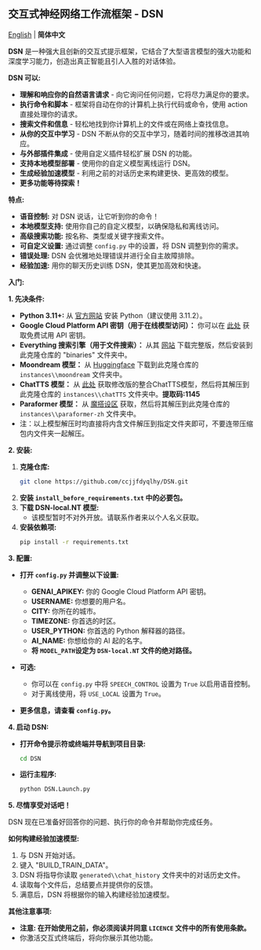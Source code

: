 ## 交互式神经网络工作流框架 - DSN 

[English](https://github.com/ccjjfdyqlhy/DSN-pre/) | **简体中文**  

**DSN** 是一种强大且创新的交互式提示框架，它结合了大型语言模型的强大功能和深度学习能力，创造出真正智能且引人入胜的对话体验。

**DSN 可以:**

* **理解和响应你的自然语言请求** - 向它询问任何问题，它将尽力满足你的要求。
* **执行命令和脚本** - 框架将自动在你的计算机上执行代码或命令，使用 action 直接处理你的请求。
* **搜索文件和信息** - 轻松地找到你计算机上的文件或在网络上查找信息。
* **从你的交互中学习** - DSN 不断从你的交互中学习，随着时间的推移改进其响应。
* **与外部插件集成** - 使用自定义插件轻松扩展 DSN 的功能。
* **支持本地模型部署** - 使用你的自定义模型离线运行 DSN。
* **生成经验加速模型** - 利用之前的对话历史来构建更快、更高效的模型。
* **更多功能等待探索！**

**特点:**  
* **语音控制:** 对 DSN 说话，让它听到你的命令！
* **本地模型支持:** 使用你自己的自定义模型，以确保隐私和离线访问。
* **高级搜索功能:** 按名称、类型或关键字搜索文件。
* **可自定义设置:** 通过调整 `config.py` 中的设置，将 DSN 调整到你的需求。
* **错误处理:** DSN 会优雅地处理错误并进行全自主故障排除。
* **经验加速:** 用你的聊天历史训练 DSN，使其更加高效和快速。

**入门:**  

**1. 先决条件:**  
* **Python 3.11+:** 从 [官方网站](https://www.python.org/) 安装 Python（建议使用 3.11.2）。
* **Google Cloud Platform API 密钥（用于在线模型访问）：** 你可以在 [此处](https://aistudio.google.com/app/apikey) 获取免费试用 API 密钥。
* **Everything 搜索引擎（用于文件搜索）：** 从其 [网站](https://www.voidtools.com/downloads) 下载完整版，然后安装到此克隆仓库的 "binaries" 文件夹中。
* **Moondream 模型：** 从 [Huggingface](https://huggingface.co/vikhyatk/moondream2) 下载到此克隆仓库的 `instances\\moondream` 文件夹中。
* **ChatTTS 模型：** 从 [此处](https://www.123pan.com/s/oZO9jv-g46N.html) 获取修改版的整合ChatTTS模型，然后将其解压到此克隆仓库的 `instances\\chatTTS` 文件夹中。**提取码:1145**
* **Paraformer 模型：** 从 [魔搭设区](https://www.modelscope.cn/models/iic/speech_paraformer-large-vad-punc_asr_nat-zh-cn-16k-common-vocab8404-pytorch/summary) 获取，然后将其解压到此克隆仓库的 `instances\\paraformer-zh` 文件夹中。
* 注：以上模型解压时均直接将内含文件解压到指定文件夹即可，不要连带压缩包内文件夹一起解压。

**2. 安装:**

1. **克隆仓库:** 
   ```bash
   git clone https://github.com/ccjjfdyqlhy/DSN.git
   ```
2. **安装 `install_before_requirements.txt` 中的必要包。**
3. **下载 DSN-local.NT 模型:**
   * 该模型暂时不对外开放。请联系作者来以个人名义获取。
4. **安装依赖项:**
   ```bash
   pip install -r requirements.txt
   ```

**3. 配置:**

* **打开 `config.py` 并调整以下设置:**
    * **GENAI_APIKEY:** 你的 Google Cloud Platform API 密钥。
    * **USERNAME:** 你想要的用户名。
    * **CITY:** 你所在的城市。
    * **TIMEZONE:** 你首选的时区。
    * **USER_PYTHON:** 你首选的 Python 解释器的路径。
    * **AI_NAME:** 你想给你的 AI 起的名字。
    * **将 `MODEL_PATH`设定为 `DSN-local.NT` 文件的绝对路径。**
* **可选:** 
    *  你可以在 `config.py` 中将 `SPEECH_CONTROL` 设置为 `True` 以启用语音控制。
    *  对于离线使用，将 `USE_LOCAL` 设置为 `True`。

* **更多信息，请查看 `config.py`。**

**4. 启动 DSN:**

* **打开命令提示符或终端并导航到项目目录:** 
   ```bash
   cd DSN
   ```
* **运行主程序:**
   ```bash
   python DSN.Launch.py
   ```

**5. 尽情享受对话吧！**

DSN 现在已准备好回答你的问题、执行你的命令并帮助你完成任务。

**如何构建经验加速模型:**

1. 与 DSN 开始对话。
2. 键入 "BUILD_TRAIN_DATA"。
3. DSN 将指导你读取 `generated\\chat_history` 文件夹中的对话历史文件。
4. 读取每个文件后，总结要点并提供你的反馈。
5. 满意后，DSN 将根据你的输入构建经验加速模型。

**其他注意事项:**

* **注意: 在开始使用之前，你必须阅读并同意 `LICENCE` 文件中的所有使用条款。**  
* 你激活交互式终端后，将向你展示其他功能。
